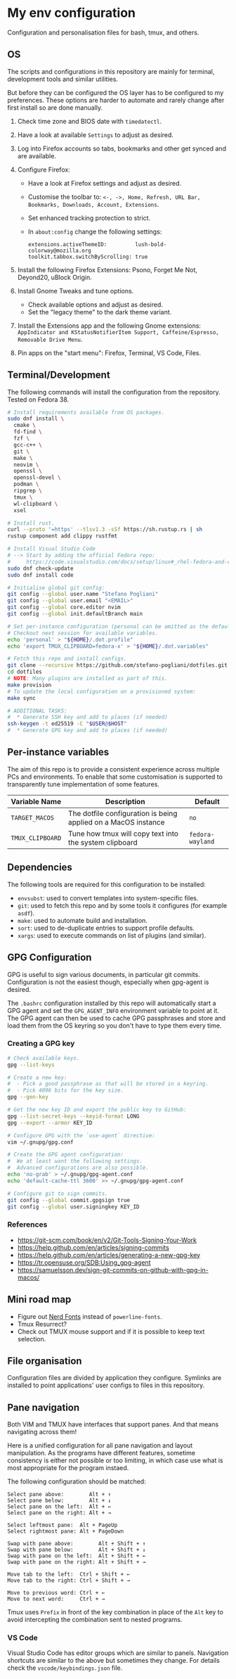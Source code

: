 # My env configuration

Configuration and personalisation files for bash, tmux, and others.

## OS

The scripts and configurations in this repository are mainly for terminal,
development tools and similar utilities.

But before they can be configured the OS layer has to be configured to my preferences.
These options are harder to automate and rarely change after first install so are done manually.

1. Check time zone and BIOS date with `timedatectl`.
2. Have a look at available `Settings` to adjust as desired.
3. Log into Firefox accounts so tabs, bookmarks and other get synced and are available.
4. Configure Firefox:
   - Have a look at Firefox settings and adjust as desired.
   - Customise the toolbar to:
    `<-, ->, Home, Refresh, URL Bar, Bookmarks, Downloads, Account, Extensions`.
   - Set enhanced tracking protection to strict.
   - In `about:config` change the following settings:

     ```text
     extensions.activeThemeID:         lush-bold-colorway@mozilla.org
     toolkit.tabbox.switchByScrolling: true
     ```

5. Install the following Firefox Extensions: Psono, Forget Me Not, Deyond20, uBlock Origin.
6. Install Gnome Tweaks and tune options.
   - Check available options and adjust as desired.
   - Set the "legacy theme" to the dark theme variant.
7. Install the Extensions app and the following Gnome extensions:
   `AppIndicator and KStatusNotifierItem Support, Caffeine/Espresso, Removable Drive Menu`.
8. Pin apps on the "start menu": Firefox, Terminal, VS Code, Files.

## Terminal/Development

The following commands will install the configuration from the repository.
Tested on Fedora 38.

```bash
# Install requirements available from OS packages.
sudo dnf install \
  cmake \
  fd-find \
  fzf \
  gcc-c++ \
  git \
  make \
  neovim \
  openssl \
  openssl-devel \
  podman \
  ripgrep \
  tmux \
  wl-clipboard \
  xsel

# Install rust.
curl --proto '=https' --tlsv1.3 -sSf https://sh.rustup.rs | sh
rustup component add clippy rustfmt

# Install Visual Studio Code
# --> Start by adding the official Fedora repo:
#     https://code.visualstudio.com/docs/setup/linux#_rhel-fedora-and-centos-based-distributions
sudo dnf check-update
sudo dnf install code

# Initialise global git config:
git config --global user.name "Stefano Pogliani"
git config --global user.email "<EMAIL>"
git config --global core.editor nvim
git config --global init.defaultBranch main

# Set per-instance configuration (personal can be omitted as the default).
# Checkout next session for available variables.
echo 'personal' > "${HOME}/.dot.profile"
echo 'export TMUX_CLIPBOARD=fedora-x' > "${HOME}/.dot.variables"

# Fetch this repo and install configs.
git clone --recursive https://github.com/stefano-pogliani/dotfiles.git
cd dotfiles
# NOTE: Many plugins are installed as part of this.
make provision
# To update the local configuration on a provisioned system:
make sync

# ADDITIONAL TASKS:
#  * Generate SSH key and add to places (if needed)
ssh-keygen -t ed25519 -C "$USER@$HOST"
#  * Generate GPG key and add to places (if needed)
```

## Per-instance variables

The aim of this repo is to provide a consistent experience across multiple PCs and environments.
To enable that some customisation is supported to transparently tune implementation of some
features.

| Variable Name | Description | Default |
| ------------- | ----------- | ------- |
| `TARGET_MACOS` | The dotfile configuration is being applied on a MacOS instance | `no` |
| `TMUX_CLIPBOARD` | Tune how tmux will copy text into the system clipboard | `fedora-wayland` |

## Dependencies

The following tools are required for this configuration to be installed:

- `envsubst`: used to convert templates into system-specific files.
- `git`: used to fetch this repo and by some tools it configures (for example `asdf`).
- `make`: used to automate build and installation.
- `sort`: used to de-duplicate entries to support profile defaults.
- `xargs`: used to execute commands on list of plugins (and similar).

## GPG Configuration

GPG is useful to sign various documents, in particular git commits.
Configuration is not the easiest though, especially when gpg-agent is desired.

The `.bashrc` configuration installed by this repo will automatically start
a GPG agent and set the `GPG_AGENT_INFO` environment variable to point at it.
The GPG agent can then be used to cache GPG passphrases and store and load
them from the OS keyring so you don't have to type them every time.

### Creating a GPG key

```bash
# Check available keys.
gpg --list-keys

# Create a new key:
#  - Pick a good passphrase as that will be stored in a keyring.
#  - Pick 4096 bits for the key size.
gpg --gen-key

# Get the new key ID and export the public key to GitHub:
gpg --list-secret-keys --keyid-format LONG
gpg --export --armor KEY_ID

# Configure GPG with the `use-agent` directive:
vim ~/.gnupg/gpg.conf

# Create the GPG agent configuration:
#  We at least want the following settings.
#  Advanced configurations are also possible.
echo 'no-grab' > ~/.gnupg/gpg-agent.conf
echo 'default-cache-ttl 3600' >> ~/.gnupg/gpg-agent.conf

# Configure git to sign commits.
git config --global commit.gpgsign true
git config --global user.signingkey KEY_ID
```

### References

- <https://git-scm.com/book/en/v2/Git-Tools-Signing-Your-Work>
- <https://help.github.com/en/articles/signing-commits>
- <https://help.github.com/en/articles/generating-a-new-gpg-key>
- <https://tr.opensuse.org/SDB:Using_gpg-agent>
- <https://samuelsson.dev/sign-git-commits-on-github-with-gpg-in-macos/>

## Mini road map

- Figure out [Nerd Fonts](https://www.nerdfonts.com/) instead of `powerline-fonts`.
- Tmux Resurrect?
- Check out TMUX mouse support and if it is possible to keep text selection.

## File organisation

Configuration files are divided by application they configure.
Symlinks are installed to point applications' user configs to files in this repository.

## Pane navigation

Both VIM and TMUX have interfaces that support panes.
And that means navigating across them!

Here is a unified configuration for all pane navigation and layout manipulation.
As the programs have different features, sometime consistency is
either not possible or too limiting, in which case use what is
most appropriate for the program instaed.

The following configuration should be matched:

```text
Select pane above:        Alt + ↑
Select pane below:        Alt + ↓
Select pane on the left:  Alt + ←
Select pane on the right: Alt + →

Select leftmost pane:  Alt + PageUp
Select rightmost pane: Alt + PageDown

Swap with pane above:        Alt + Shift + ↑
Swap with pane below:        Alt + Shift + ↓
Swap with pane on the left:  Alt + Shift + ←
Swap with pane on the right: Alt + Shift + →

Move tab to the left:  Ctrl + Shift + ←
Move tab to the right: Ctrl + Shift + →

Move to previous word: Ctrl + ←
Move to next word:     Ctrl + →
```

Tmux uses `Prefix` in front of the key combination in place of the `Alt`
key to avoid intercepting the combination sent to nested programs.

### VS Code

Visual Studio Code has editor groups which are similar to panels.
Navigation shortcuts are similar to the above but sometimes they change.
For details check the `vscode/keybindings.json` file.
